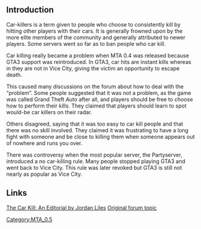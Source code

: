 Introduction
------------

Car-killers is a term given to people who choose to consistently kill by hitting other players with their cars. It is generally frowned upon by the more elite members of the community and generally attributed to newer players. Some servers went so far as to ban people who car kill.

Car killing really became a problem when MTA 0.4 was released because GTA3 support was reintroduced. In GTA3, car hits are instant kills whereas in they are not in Vice City, giving the victim an opportunity to escape death.

This caused many discussions on the forum about how to deal with the “problem”. Some people suggested that it was not a problem, as the game was called Grand Theft *Auto* after all, and players should be free to choose how to perform their kills. They claimed that players should learn to spot would-be car killers on their radar.

Others disagreed, saying that it was too easy to car kill people and that there was no skill involved. They claimed it was frustrating to have a long fight with someone and be close to killing them when someone appears out of nowhere and runs you over.

There was controversy when the most popular server, the Partyserver, introduced a no car-killing rule. Many people stopped playing GTA3 and went back to Vice City. This rule was later revoked but GTA3 is still not nearly as popular as Vice City.

Links
-----

[The Car Kill: An Editorial by Jordan Liles](http://planetgrandtheftauto.gamespy.com/View.php?view=Articles.Detail&id=38)
[Original forum topic](http://forum.mtavc.com/viewtopic.php?t=8907)

[Category:MTA\_0.5](/docs/Category:MTA_0.5.md "wikilink")

